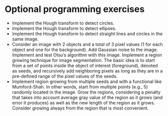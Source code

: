 
# Optional programming exercises

- Implement the Hough transform to detect circles.
- Implement the Hough transform to detect ellipses.
- Implement the Hough transform to detect straight lines and circles in the same image.
- Consider an image with 2 objects and a total of 3 pixel values (1 for each object and one for the background). Add Gaussian noise to the image. Implement and test Otsu’s algorithm with this image.
Implement a region growing technique for image segmentation. The basic idea is to start from a set of points inside the object of interest (foreground), denoted as seeds, and recursively add neighboring pixels as long as they are in a pre-defined range of the pixel values of the seeds.
- Implement region growing from multiple seeds and with a functional like Mumford-Shah. In other words, start from multiple points (e.g., 5) randomly located in the image. Grow the regions, considering a penalty that takes into account average gray value of the region as it grows (and error it produces) as well as the new length of the region as it grows. Consider growing always from the region that is most convenient.
